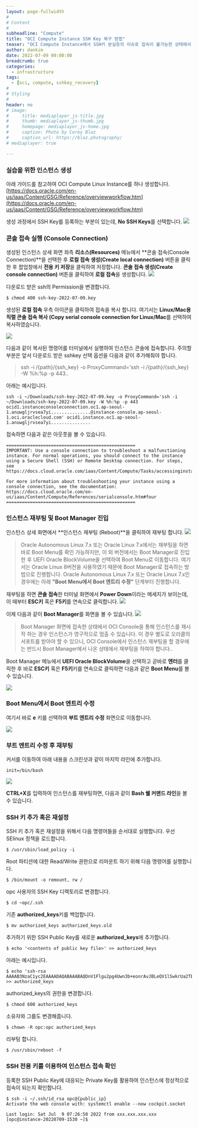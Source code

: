 ```yaml
---
layout: page-fullwidth
#
# Content
#
subheadline: "Compute"
title: "OCI Compute Instance SSH Key 복구 방법"
teaser: "OCI Compute Instance에서 SSH키 분실등의 이슈로 접속이 불가능한 상태에서 추가로 공개키를 등록하는 방법에 대해서 설명합니다."
author: dankim
date: 2022-07-09 00:00:00
breadcrumb: true
categories:
  - infrastructure
tags:
  - [oci, compute, sshkey_recovery]
#
# Styling
#
header: no
# image:
#     title: mediaplayer_js-title.jpg
#     thumb: mediaplayer_js-thumb.jpg
#     homepage: mediaplayer_js-home.jpg
#     caption: Photo by Corey Blaz
#     caption_url: https://blaz.photography/
# mediaplayer: true

---
```


### 실습을 위한 인스턴스 생성
아래 가이드를 참고하여 OCI Compute Linux Instance를 하나 생성합니다.  
[https://docs.oracle.com/en-us/iaas/Content/GSG/Reference/overviewworkflow.htm](https://docs.oracle.com/en-us/iaas/Content/GSG/Reference/overviewworkflow.htm)

생성 과정에서 SSH Key를 등록하는 부분이 있는데, **No SSH Keys**를 선택합니다.
![](/assets/img/infrastructure/2022/oci-recovery-sshkey-1.png)

### 콘솔 접속 실행 (Console Connection)
생성된 인스턴스 상세 화면 좌측 **리소스(Resources)** 메뉴에서 **콘솔 접속(Console Connection)**을 선택한 후 **로컬 접속 생성(Create local connection)** 버튼을 클릭한 후 팝업창에서 **전용 키 저장**을 클릭하여 저장합니다. **콘솔 접속 생성(Create console connection)** 버튼을 클릭하여 **로컬 접속**을 생성합니다.
![](/assets/img/infrastructure/2022/oci-recovery-sshkey-2.png)

다운로드 받은 ssh의 Permission을 변경합니다.
```
$ chmod 400 ssh-key-2022-07-09.key
```

생성된 **로컬 접속** 우측 아이콘을 클릭하여 접속을 복사 합니다. 여기서는 **Linux/Mac용 직렬 콘솔 접속 복사 (Copy serial console connection for Linux/Mac**를 선택하여 복사하였습니다. 

![](/assets/img/infrastructure/2022/oci-recovery-sshkey-3.png)

다음과 같이 복사된 명령어를 터미널에서 실행하여 인스턴스 콘솔에 접속합니다. 주의할 부분은 앞서 다운로드 받은 sshkey 선택 옵션을 다음과 같이 추가해줘야 합니다.

> ssh -i /{path}/{ssh_key} -o ProxyCommand='ssh -i /{path}/{ssh_key} -W %h:%p -p 443..

아래는 예시입니다.
```
ssh -i ~/Downloads/ssh-key-2022-07-09.key -o ProxyCommand='ssh -i ~/Downloads/ssh-key-2022-07-09.key -W %h:%p -p 443 ocid1.instanceconsoleconnection.oc1.ap-seoul-1.anuwgljrvsea7yi...............@instance-console.ap-seoul-1.oci.oraclecloud.com' ocid1.instance.oc1.ap-seoul-1.anuwgljrvsea7yi...............
```

접속하면 다음과 같은 아웃풋을 볼 수 있습니다.
```
=================================================
IMPORTANT: Use a console connection to troubleshoot a malfunctioning instance. For normal operations, you should connect to the instance using a Secure Shell (SSH) or Remote Desktop connection. For steps, see https://docs.cloud.oracle.com/iaas/Content/Compute/Tasks/accessinginstance.htm

For more information about troubleshooting your instance using a console connection, see the documentation: https://docs.cloud.oracle.com/en-us/iaas/Content/Compute/References/serialconsole.htm#four
=================================================
```

### 인스턴스 재부팅 및 Boot Manager 진입
인스턴스 상세 화면에서 **인스턴스 재부팅 (Reboot)**을 클릭하여 재부팅 합니다.
![](/assets/img/infrastructure/2022/oci-recovery-sshkey-4.png)

> Oracle Autonomous Linux 7.x 또는 Oracle Linux 7.x에서는 재부팅을 하면 바로 Boot Menu를 확인 가능하지만, 이 외 버전에서는 Boot Manager로 진입한 후 UEFI Oracle BlockVolume을 선택하여 Boot Menu로 이동합니다. 여기서는 Oracle Linux 8버전을 사용하였기 때문에 Boot Manager로 접속하는 방법으로 진행합니다. Oracle Autonomous Linux 7.x 또는 Oracle Linux 7.x인 경우에는 아래 <strong>"Boot Menu에서 Boot 엔트리 수정"</strong> 단계부터 진행합니다.

재부팅을 하면 **콘솔 접속**한 터미널 화면에서 **Power Down**이라는 메세지가 보이는데, 이 때부터 **ESC키** 혹은 **F5키**를 연속으로 클릭합니다.
![](/assets/img/infrastructure/2022/oci-recovery-sshkey-3-1.png)

이제 다음과 같이 **Boot Manager**를 화면을 볼 수 있습니다. 
![](/assets/img/infrastructure/2022/oci-recovery-sshkey-5.png)

> Boot Manager 화면에 접속한 상태에서 OCI Console을 통해 인스턴스를 재시작 하는 경우 인스턴스가 영구적으로 멈출 수 있습니다. 이 경우 별도로 오라클의 서포트를 받아야 할 수 있으니, OCI Console에서 인스턴스 재부팅을 할 경우에는 반드시 Boot Manager에서 나온 상태에서 재부팅을 하여야 합니다..

Boot Manager 메뉴에서 **UEFI Oracle BlockVolume**을 선택하고 곧바로 **엔터**를 클릭한 후 바로 **ESC키** 혹은 **F5키**키를 연속으로 클릭하면 다음과 같은 **Boot Menu**를 볼 수 있습니다.

![](/assets/img/infrastructure/2022/oci-recovery-sshkey-6.png)

### Boot Menu에서 Boot 엔트리 수정
여기서 바로 **e** 키를 선택하여 **부트 엔트리 수정** 화면으로 이동합니다.

![](/assets/img/infrastructure/2022/oci-recovery-sshkey-7.png)

### 부트 엔트리 수정 후 재부팅
커서를 이동하여 아래 내용을 스크린샷과 같이 마지막 라인에 추가합니다.
```
init=/bin/bash
```

![](/assets/img/infrastructure/2022/oci-recovery-sshkey-8.png)

**CTRL+X**를 입력하여 인스턴스를 재부팅하면, 다음과 같이 **Bash 쉘 커맨드 라인**을 볼 수 있습니다.

### SSH 키 추가 혹은 재설정
SSH 키 추가 혹은 재설정을 위해서 다음 명령어들을 순서대로 실행합니다. 우선 SElinux 정책을 로드합니다.

```
$ /usr/sbin/load_policy -i
```

Root 파티션에 대한 Read/Write 권한으로 리마운트 하기 위해 다음 명령어를 실행합니다.
```
$ /bin/mount -o remount, rw /
```

opc 사용자의 SSH Key 디렉토리로 변경합니다.
```
$ cd ~opc/.ssh
```

기존 **authorized_keys**키를 백업합니다.
```
$ mv authorized_keys authorized_keys.old
```

추가하기 위한 SSH Public Key를 새로운 **authorized_keys**에 추가합니다.
```
$ echo '<contents of public key file>' >> authorized_keys
```

아래는 예시입니다.
```
$ echo 'ssh-rsa AAAAB3NzaC1yc2EAAAADAQABAAABAQDnV1Flgu2pg4Uwn3b+eonrAvJBLeQV1lSwkrUa2TEnH9KNajvJ/HJsGme96zSlCzA28VN5HX1EAdM3FS5ik7w2QQLtWzZ40qYmsFn+lvQw1+Dy0usTuHSOoTVb732xiMZkSYu+gV45xhbZOlWGuwQqn7hb4mH2jXjMclrh0vRKoZZgzws+2OFVQ/J+WjHCVxtX1sEQTNRYtNlE/ADfhlh7ODGcl1U7zFU0JDtPhf0Vy731fqL9+hLH96YcUag7lrAM9XmQGyiZZbDvwWklM+M15yUWjJ............' >> authorized_keys
```

authorized_keys의 권한을 변경합니다.
```
$ chmod 600 authorized_keys
```

소유자와 그룹도 변경해줍니다.
```
$ chown -R opc:opc authorized_keys
```

리부팅 합니다.
```
$ /usr/sbin/reboot -f
```

### SSH 전용 키를 이용하여 인스턴스 접속 확인
등록한 SSH Public Key에 대응되는 Private Key를 활용하여 인스턴스에 정상적으로 접속이 되는지 확인합니다.

```
$ ssh -i ~/.ssh/id_rsa opc@{public_ip}
Activate the web console with: systemctl enable --now cockpit.socket

Last login: Sat Jul  9 07:26:50 2022 from xxx.xxx.xxx.xxx
[opc@instance-20220709-1530 ~]$
```